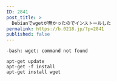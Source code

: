 ```yaml
---
ID: 2841
post_title: >
  Debianでwgetが無かったのでインストールした
permalink: https://b.0218.jp/?p=2841
published: false
---
```

<!--more-->

<pre><code>-bash: wget: command not found
</code></pre>

<pre><code class="bash">apt-get update
apt-get -f install
apt-get install wget
</code></pre>